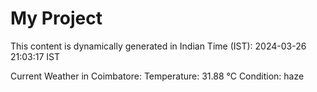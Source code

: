 # My Project

This content is dynamically generated in Indian Time (IST): 2024-03-26 21:03:17 IST


Current Weather in Coimbatore:
Temperature: 31.88 °C
Condition: haze
